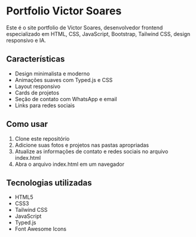 # Portfolio Victor Soares

Este é o site portfolio de Victor Soares, desenvolvedor frontend especializado em HTML, CSS, JavaScript, Bootstrap, Tailwind CSS, design responsivo e IA.

## Características

- Design minimalista e moderno
- Animações suaves com Typed.js e CSS
- Layout responsivo
- Cards de projetos
- Seção de contato com WhatsApp e email
- Links para redes sociais

## Como usar

1. Clone este repositório
2. Adicione suas fotos e projetos nas pastas apropriadas
3. Atualize as informações de contato e redes sociais no arquivo index.html
4. Abra o arquivo index.html em um navegador

## Tecnologias utilizadas

- HTML5
- CSS3
- Tailwind CSS
- JavaScript
- Typed.js
- Font Awesome Icons
